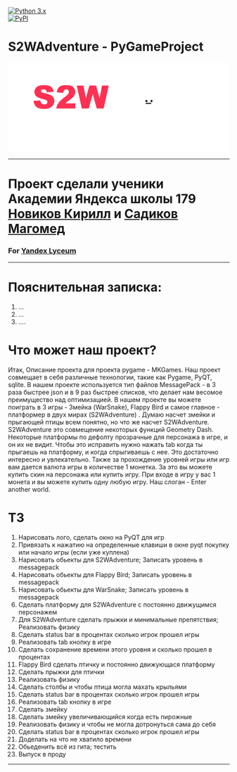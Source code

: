 <a target="_blank" rel="noopener noreferrer" href="https://camo.githubusercontent.com/ef3892af739fbe7080947664c6e20d9fbf160facc87e77b6f43267d6be840cba/68747470733a2f2f696d672e736869656c64732e696f2f707970692f707976657273696f6e732f766b5f6170692e737667"><img src="https://camo.githubusercontent.com/ef3892af739fbe7080947664c6e20d9fbf160facc87e77b6f43267d6be840cba/68747470733a2f2f696d672e736869656c64732e696f2f707970692f707976657273696f6e732f766b5f6170692e737667" alt="Python 3.x" style="max-width: 100%;"></a><br>
<a href="#"><img src="https://camo.githubusercontent.com/38f5db5524ba43e7262dfbca1f7d3631ba127fb1596785dfd707d5fc671821c9/687474703a2f2f466f7254686542616467652e636f6d2f696d616765732f6261646765732f6d6164652d776974682d707974686f6e2e737667" alt="PyPI" data-canonical-src="http://ForTheBadge.com/images/badges/made-with-python.svg" style="max-width: 100%;"></a>
<h1>S2WAdventure - PyGameProject</h1>
<p><img src="pictures/readme_logo.png" alt="Пример"></p>

---
# Проект сделали ученики Академии Яндекса школы 179 [Новиков Кирилл](https://github.com/knQzx) и [Садиков Магомед](https://github.com/Magprone)
### For [Yandex Lyceum](https://yandexlyceum.ru)

---
# Пояснительная записка:
1. ...
2. ...
3. ....
# Что может наш проект?
Итак, Описание проекта для проекта pygame - MKGames. Наш проект совмещает в себя различные технологии,
такие как Pygame, PyQT, sqlite. В нашем проекте используется тип файлов MessagePack -
в 3 раза быстрее json и в 9 раз быстрее списков, что делает нам весомое преимущество
над оптимизацией. В нашем проекте вы можете поиграть в 3 игры - Змейка (WarSnake), Flappy Bird и самое главное -
платформер в двух мирах (S2WAdventure) . Думаю насчет змейки и прыгающей птицы всем понятно, но что же насчет S2WAdventure.
S2WAdventure это совмещение некоторых функций Geometry Dash. Некоторые платформы по дефолту прозрачные для персонажа в игре,
и он их не видит. Чтобы это исправить нужно нажать tab когда ты прыгаешь на платформу, и когда спрыгиваешь с нее. Это
достаточно интересно и увлекательно. Также за прохождение уровней игры или игр вам дается валюта игры в количестве 1 монетка.
За это вы можете купить скин на персонажа или купить игру. При входе в игру у вас 1 монета и вы можете купить одну любую игру.
Наш слоган - Enter another world.
# ТЗ
1) Нарисовать лого, сделать окно на PyQT для игр
2) Привязать к нажатию на определенные клавиши в окне pyqt покупку или начало игры (если уже куплена)
3) Нарисовать обьекты для S2WAdventure; Записать уровень в messagepack
4) Нарисовать обьекты для Flappy Bird; Записать уровень в messagepack
5) Нарисовать обьекты для WarSnake; Записать уровень в messagepack
6) Сделать платформу для S2WAdventure с постоянно движущимся персонажем
7) Для S2WAdventure сделать прыжки и минимальные препятствия; Реализовать физику
8) Сделать status bar в процентах сколько игрок прошел игры
9) Реализовать tab кнопку в игре
10) Сделать сохранение времени этого уровня и сколько прошел в процентах
11) Flappy Bird сделать птичку и постоянно движующася платформу
12) Сделать прыжки для птички
13) Реализовать физику
14) Сделать столбы и чтобы птица могла махать крыльями
15) Сделать status bar в процентах сколько игрок прошел игры
16) Реализовать tab кнопку в игре
17) Сделать змейку
18) Сделать змейку увеличивающийся когда есть пирожные
19) Реализовать физику и чтобы не могла дотронуться сама до себя
20) Сделать status bar в процентах сколько игрок прошел игры
21) Доделать на что не хватило времени
22) Обьеденить всё из гита; тестить
23) Выпуск в проду
---
